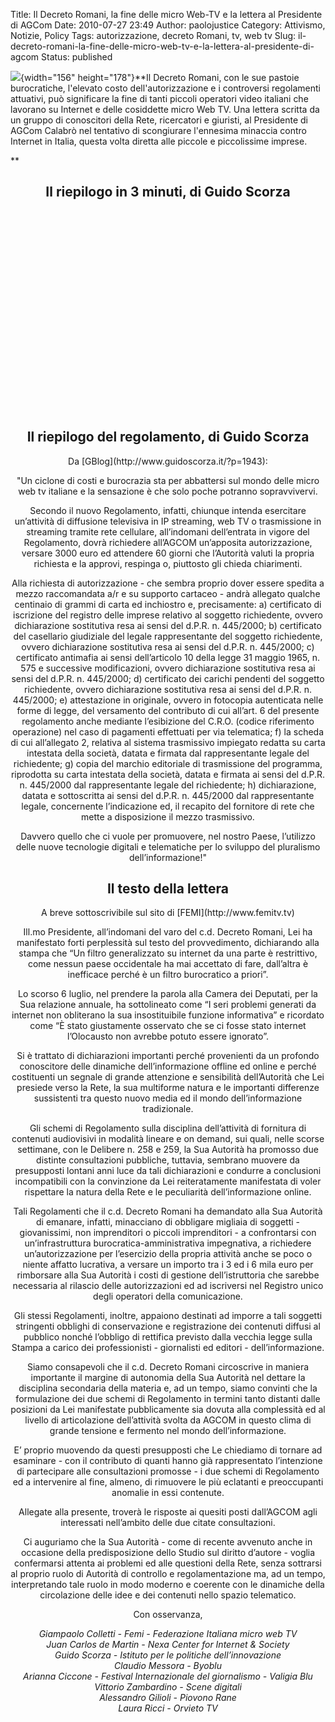 Title: Il Decreto Romani, la fine delle micro Web-TV e la lettera al Presidente di AGCom
Date: 2010-07-27 23:49
Author: paolojustice
Category: Attivismo, Notizie, Policy
Tags: autorizzazione, decreto Romani, tv, web tv
Slug: il-decreto-romani-la-fine-delle-micro-web-tv-e-la-lettera-al-presidente-di-agcom
Status: published

![](http://blog.tntvillage.scambioetico.org/wp-content/uploads/2010/07/david-vs-goliath.jpg){width="156" height="178"}**Il Decreto Romani, con le sue pastoie burocratiche, l'elevato costo dell'autorizzazione e i controversi regolamenti attuativi, può significare la fine di tanti piccoli operatori video italiani che lavorano su Internet e delle cosiddette micro Web TV. Una lettera scritta da un gruppo di conoscitori della Rete, ricercatori e giuristi, al Presidente di AGCom Calabrò nel tentativo di scongiurare l'ennesima minaccia contro Internet in Italia, questa volta diretta alle piccole e piccolissime imprese.  
  
  
<!--more-->**

<p>
<center>
  

Il riepilogo in 3 minuti, di Guido Scorza
-----------------------------------------

<p>
</center>
  

<center>
<object width="480" height="320">
<param name="movie" value="http://www.youtube.com/v/4IoPVN0Jg_s&amp;hl=it_IT&amp;fs=1"></param><param name="allowFullScreen" value="true"></param><param name="allowscriptaccess" value="always"></param>

<embed src="http://www.youtube.com/v/4IoPVN0Jg_s&amp;hl=it_IT&amp;fs=1" type="application/x-shockwave-flash" allowscriptaccess="always" allowfullscreen="true" width="480" height="320">
</center>
</p>
<p>
  

<center>
  

Il riepilogo del regolamento, di Guido Scorza
---------------------------------------------

<p>
</center>
</p>
Da [GBlog](http://www.guidoscorza.it/?p=1943):

"Un ciclone di costi e burocrazia sta per abbattersi sul mondo delle micro web tv italiane e la sensazione è che solo poche potranno sopravvivervi.

Secondo il nuovo Regolamento, infatti, chiunque intenda esercitare un’attività di diffusione televisiva in IP streaming, web TV o trasmissione in streaming tramite rete cellulare, all’indomani dell’entrata in vigore del Regolamento, dovrà richiedere all’AGCOM un’apposita autorizzazione, versare 3000 euro ed attendere 60 giorni che l’Autorità valuti la propria richiesta e la approvi, respinga o, piuttosto gli chieda chiarimenti.

Alla richiesta di autorizzazione - che sembra proprio dover essere spedita a mezzo raccomandata a/r e su supporto cartaceo - andrà allegato qualche centinaio di grammi di carta ed inchiostro e, precisamente: a) certificato di iscrizione del registro delle imprese relativo al soggetto richiedente, ovvero dichiarazione sostitutiva resa ai sensi del d.P.R. n. 445/2000; b) certificato del casellario giudiziale del legale rappresentante del soggetto richiedente, ovvero dichiarazione sostitutiva resa ai sensi del d.P.R. n. 445/2000; c) certificato antimafia ai sensi dell’articolo 10 della legge 31 maggio 1965, n. 575 e successive modificazioni, ovvero dichiarazione sostitutiva resa ai sensi del d.P.R. n. 445/2000; d) certificato dei carichi pendenti del soggetto richiedente, ovvero dichiarazione sostitutiva resa ai sensi del d.P.R. n. 445/2000; e) attestazione in originale, ovvero in fotocopia autenticata nelle forme di legge, del versamento del contributo di cui all’art. 6 del presente regolamento anche mediante l’esibizione del C.R.O. (codice riferimento operazione) nel caso di pagamenti effettuati per via telematica; f) la scheda di cui all’allegato 2, relativa al sistema trasmissivo impiegato redatta su carta intestata della società, datata e firmata dal rappresentante legale del richiedente; g) copia del marchio editoriale di trasmissione del programma, riprodotta su carta intestata della società, datata e firmata ai sensi del d.P.R. n. 445/2000 dal rappresentante legale del richiedente; h) dichiarazione, datata e sottoscritta ai sensi del d.P.R. n. 445/2000 dal rappresentante legale, concernente l’indicazione ed, il recapito del fornitore di rete che mette a disposizione il mezzo trasmissivo.

Davvero quello che ci vuole per promuovere, nel nostro Paese, l’utilizzo delle nuove tecnologie digitali e telematiche per lo sviluppo del pluralismo dell’informazione!"

<p>
  
  

<center>
  

Il testo della lettera
----------------------

<p>
A breve sottoscrivibile sul sito di [FEMI](http://www.femitv.tv)

</center>
</p>
Ill.mo Presidente,  
all’indomani del varo del c.d. Decreto Romani, Lei ha manifestato forti perplessità sul testo del provvedimento, dichiarando alla stampa che “Un filtro generalizzato su internet da una parte è restrittivo, come nessun paese occidentale ha mai accettato di fare, dall’altra è inefficace perché è un filtro burocratico a priori”.

Lo scorso 6 luglio, nel prendere la parola alla Camera dei Deputati, per la Sua relazione annuale, ha sottolineato come “I seri problemi generati da internet non obliterano la sua insostituibile funzione informativa” e ricordato come “È stato giustamente osservato che se ci fosse stato internet l’Olocausto non avrebbe potuto essere ignorato”.

Si è trattato di dichiarazioni importanti perché provenienti da un profondo conoscitore delle dinamiche dell’informazione offline ed online e perché costituenti un segnale di grande attenzione e sensibilità dell’Autorità che Lei presiede verso la Rete, la sua multiforme natura e le importanti differenze sussistenti tra questo nuovo media ed il mondo dell’informazione tradizionale.

Gli schemi di Regolamento sulla disciplina dell’attività di fornitura di contenuti audiovisivi in modalità lineare e on demand, sui quali, nelle scorse settimane, con le Delibere n. 258 e 259, la Sua Autorità ha promosso due distinte consultazioni pubbliche, tuttavia, sembrano muovere da presupposti lontani anni luce da tali dichiarazioni e condurre a conclusioni incompatibili con la convinzione da Lei reiteratamente manifestata di voler rispettare la natura della Rete e le peculiarità dell’informazione online.

Tali Regolamenti che il c.d. Decreto Romani ha demandato alla Sua Autorità di emanare, infatti, minacciano di obbligare migliaia di soggetti - giovanissimi, non imprenditori o piccoli imprenditori - a confrontarsi con un’infrastruttura burocratica-amministrativa impegnativa, a richiedere un’autorizzazione per l’esercizio della propria attività anche se poco o niente affatto lucrativa, a versare un importo tra i 3 ed i 6 mila euro per rimborsare alla Sua Autorità i costi di gestione dell’istruttoria che sarebbe necessaria al rilascio delle autorizzazioni ed ad iscriversi nel Registro unico degli operatori della comunicazione.

Gli stessi Regolamenti, inoltre, appaiono destinati ad imporre a tali soggetti stringenti obblighi di conservazione e registrazione dei contenuti diffusi al pubblico nonché l’obbligo di rettifica previsto dalla vecchia legge sulla Stampa a carico dei professionisti - giornalisti ed editori - dell’informazione.

Siamo consapevoli che il c.d. Decreto Romani circoscrive in maniera importante il margine di autonomia della Sua Autorità nel dettare la disciplina secondaria della materia e, ad un tempo, siamo convinti che la formulazione dei due schemi di Regolamento in termini tanto distanti dalle posizioni da Lei manifestate pubblicamente sia dovuta alla complessità ed al livello di articolazione dell’attività svolta da AGCOM in questo clima di grande tensione e fermento nel mondo dell’informazione.

E’ proprio muovendo da questi presupposti che Le chiediamo di tornare ad esaminare - con il contributo di quanti hanno già rappresentato l’intenzione di partecipare alle consultazioni promosse - i due schemi di Regolamento ed a intervenire al fine, almeno, di rimuovere le più eclatanti e preoccupanti anomalie in essi contenute.

Allegate alla presente, troverà le risposte ai quesiti posti dall’AGCOM agli interessati nell’ambito delle due citate consultazioni.

Ci auguriamo che la Sua Autorità - come di recente avvenuto anche in occasione della predisposizione dello Studio sul diritto d’autore - voglia confermarsi attenta ai problemi ed alle questioni della Rete, senza sottrarsi al proprio ruolo di Autorità di controllo e regolamentazione ma, ad un tempo, interpretando tale ruolo in modo moderno e coerente con le dinamiche della circolazione delle idee e dei contenuti nello spazio telematico.

Con osservanza,

*Giampaolo Colletti - Femi - Federazione Italiana micro web TV  
Juan Carlos de Martin - Nexa Center for Internet & Society  
Guido Scorza - Istituto per le politiche dell’innovazione  
Claudio Messora - Byoblu  
Arianna Ciccone - Festival Internazionale del giornalismo - Valigia Blu  
Vittorio Zambardino - Scene digitali  
Alessandro Gilioli - Piovono Rane  
Laura Ricci - Orvieto TV*
